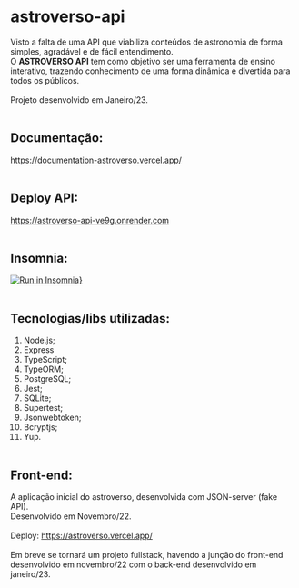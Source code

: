 # astroverso-api

Visto a falta de uma API que viabiliza conteúdos de astronomia de forma simples, agradável e de fácil entendimento. <br>
O <strong>ASTROVERSO API</strong> tem como objetivo ser uma ferramenta de ensino interativo, trazendo conhecimento de uma forma dinâmica e divertida para todos os públicos. <br><br>
Projeto desenvolvido em Janeiro/23.<br><br>

## <strong>Documentação:</strong>
https://documentation-astroverso.vercel.app/ <br><br>

## <strong>Deploy API:</strong>
https://astroverso-api-ve9g.onrender.com <br><br>

## <strong>Insomnia:</strong>
[![Run in Insomnia}](https://insomnia.rest/images/run.svg)](https://insomnia.rest/run/?label=Astroverso-api-insomnia&uri=%2FUsers%2Fwinniebran%2FDesktop%2Fdocumentation%2Finsomnia.json)<br><br>

## <strong>Tecnologias/libs utilizadas:</strong>
 1. Node.js;
 2. Express
 3. TypeScript;
 4. TypeORM;
 5. PostgreSQL;
 6. Jest;
 7. SQLite;
 8. Supertest;
 9. Jsonwebtoken;
 10. Bcryptjs;
 11. Yup.
<br><br>

## <strong>Front-end:</strong>
A aplicação inicial do astroverso, desenvolvida com JSON-server (fake API).<br>
Desenvolvido em Novembro/22.<br><br>
Deploy: https://astroverso.vercel.app/<br><br>
Em breve se tornará um projeto fullstack, havendo a junção do front-end desenvolvido em novembro/22 com o back-end desenvolvido em janeiro/23.